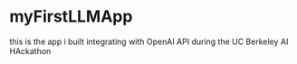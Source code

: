 # myFirstLLMApp
this is the app i built integrating with OpenAI API during the UC Berkeley AI HAckathon
